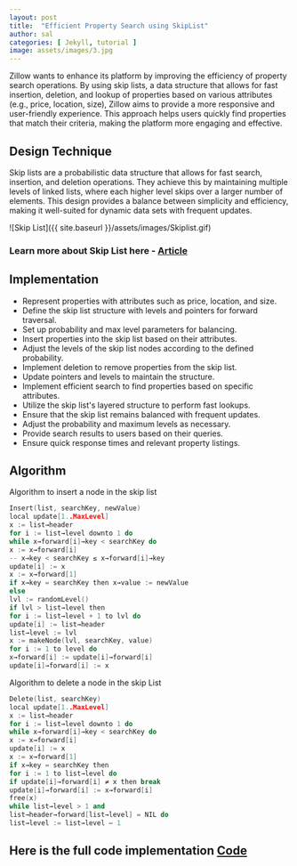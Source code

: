 ```yaml
---
layout: post
title:  "Efficient Property Search using SkipList"
author: sal
categories: [ Jekyll, tutorial ]
image: assets/images/3.jpg
---
```

Zillow wants to enhance its platform by improving the efficiency of property search operations. By using skip lists, a data structure that allows for fast insertion, deletion, and lookup of properties based on various attributes (e.g., price, location, size), Zillow aims to provide a more responsive and user-friendly experience. This approach helps users quickly find properties that match their criteria, making the platform more engaging and effective.

## Design Technique
Skip lists are a probabilistic data structure that allows for fast search, insertion, and deletion operations. They achieve this by maintaining multiple levels of linked lists, where each higher level skips over a larger number of elements. This design provides a balance between simplicity and efficiency, making it well-suited for dynamic data sets with frequent updates.

![Skip List]({{ site.baseurl }}/assets/images/Skiplist.gif)

### Learn more about Skip List here - [Article](https://medium.com/@danielorihuelarodriguez/skip-list-in-rust-explained-eb506693e4fd#:~:text=A%20Skip%20List%20is%20a%20probabilistic%20data%20structure%20that%20serves,than%20%E2%80%9Cn%E2%80%9D%20linked%20lists.)

## Implementation

   - Represent properties with attributes such as price, location, and size.
   - Define the skip list structure with levels and pointers for forward traversal.
   - Set up probability and max level parameters for balancing.
   - Insert properties into the skip list based on their attributes.
   - Adjust the levels of the skip list nodes according to the defined probability.
   - Implement deletion to remove properties from the skip list.
   - Update pointers and levels to maintain the structure.
   - Implement efficient search to find properties based on specific attributes.
   - Utilize the skip list's layered structure to perform fast lookups.
   - Ensure that the skip list remains balanced with frequent updates.
   - Adjust the probability and maximum levels as necessary.
   - Provide search results to users based on their queries.
   - Ensure quick response times and relevant property listings.

## Algorithm
Algorithm to insert a node in the skip list
```cpp
Insert(list, searchKey, newValue)
local update[1..MaxLevel]
x := list→header
for i := list→level downto 1 do
while x→forward[i]→key < searchKey do
x := x→forward[i]
-- x→key < searchKey ≤ x→forward[i]→key
update[i] := x
x := x→forward[1]
if x→key = searchKey then x→value := newValue
else
lvl := randomLevel()
if lvl > list→level then
for i := list→level + 1 to lvl do
update[i] := list→header
list→level := lvl
x := makeNode(lvl, searchKey, value)
for i := 1 to level do
x→forward[i] := update[i]→forward[i]
update[i]→forward[i] := x
```
Algorithm to delete a node in the skip List 
```cpp
Delete(list, searchKey)
local update[1..MaxLevel]
x := list→header
for i := list→level downto 1 do
while x→forward[i]→key < searchKey do
x := x→forward[i]
update[i] := x
x := x→forward[1]
if x→key = searchKey then
for i := 1 to list→level do
if update[i]→forward[i] ≠ x then break
update[i]→forward[i] := x→forward[i]
free(x)
while list→level > 1 and
list→header→forward[list→level] = NIL do
list→level := list→level – 1
```
## Here is the full code implementation [Code](https://gist.github.com/hjy0102/d83518e77b0d01864b8a427b78053bed)
